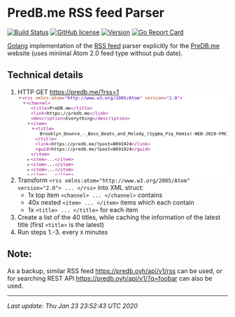 # PredB.me RSS feed Parser

[![Build Status](https://travis-ci.org/luckylittle/predb_me_rss_parser.svg?branch=master)](https://travis-ci.org/luckylittle/predb_me_rss_parser)
[![GitHub license](https://img.shields.io/github/license/luckylittle/predb_me_rss_parser.svg)](https://github.com/luckylittle/predb_me_rss_parser/blob/master/LICENSE)
[![Version](https://img.shields.io/badge/Version-0.0.1-green.svg)](https://github.com/luckylittle/predb_me_rss_parser/releases)
[![Go Report Card](https://goreportcard.com/badge/github.com/luckylittle/predb_me_rss_parser)](https://goreportcard.com/report/github.com/luckylittle/predb_me_rss_parser)


[Golang](https://golang.org/) implementation of the [RSS feed](https://en.wikipedia.org/wiki/RSS) parser explicitly for the [PreDB.me](https://predb.me/) website (uses minimal Atom 2.0 feed type without pub date).

## Technical details

1. HTTP GET https://predb.me/?rss=1
![xml_document_tree.png](img/xml_document_tree.png)
2. Transform `<rss xmlns:atom="http://www.w3.org/2005/Atom" version="2.0"> ... </rss>` into XML struct:
   - 1x top item `<channel> ... </channel>` contains
   - 40x nested `<item> ... </item>` items which each contain
   - 1x `<title> ... </title>` for each item
3. Create a list of the 40 titles, while caching the information of the latest title (first `<title>` is the latest)
4. Run steps 1.-3. every `X` minutes

## Note:

As a backup, similar RSS feed https://predb.ovh/api/v1/rss can be used, or for searching REST API https://predb.ovh/api/v1/?q=foobar can also be used.

---

_Last update: Thu Jan 23 23:52:43 UTC 2020_
